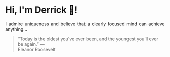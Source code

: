 # Hi, I'm Derrick 👋!
<p align="justify">I admire uniqueness and believe that a clearly focused mind can achieve anything...</p> 
<!-- #quote-start -->
<blockquote>&ldquo;Today is the oldest you've ever been, and the youngest you'll ever be again.&rdquo; &mdash; <footer>Eleanor Roosevelt</footer></blockquote>
<!-- #quote-end -->
